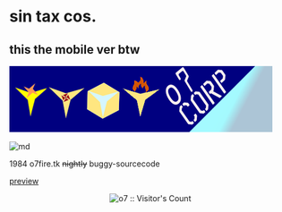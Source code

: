# sin tax cos.
## this the mobile ver btw

![banner](./assets/images/logo.png)

![md](http://www.wtfpl.net/wp-content/uploads/2012/12/wtfpl-badge-4.png)

1984
o7fire.tk ~~nightly~~ buggy-sourcecode

[preview](https://o7-fire.github.io/mossad/)

<p align="center"><img src="https://profile-counter.glitch.me/%7Bo7%7D/count.svg" alt="o7 :: Visitor's Count" /></p>
